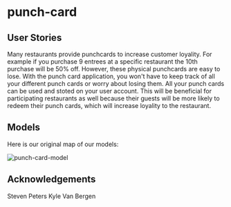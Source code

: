 # punch-card

## User Stories
Many restaurants provide punchcards to increase customer loyality. For example if you purchase 9 entrees at a specific restaurant the 10th purchase will be 50% off. However, these physical punchcards are easy to lose. With the punch card application, you won't have to keep track of all your different punch cards or worry about losing them. All your punch cards can be used and stoted on your user account. This will be beneficial for participating restaurants as well because their guests will be more likely to redeem their punch cards, which will increase loyality to the restaurant.


## Models
Here is our original map of our models:

![punch-card-model](https://user-images.githubusercontent.com/34433863/42727157-415f56fa-8756-11e8-811d-a19c2ae031d1.png)


## Acknowledgements

Steven Peters
Kyle Van Bergen
